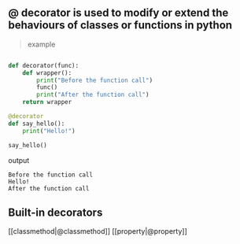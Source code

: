 
## @ decorator is used to modify or extend the behaviours of classes or functions in python 

> example 

```python

def decorator(func):
    def wrapper():
        print("Before the function call")
        func()
        print("After the function call")
    return wrapper

@decorator
def say_hello():
    print("Hello!")

say_hello()

```

output 
```
Before the function call
Hello!
After the function call

```


## Built-in decorators

[[classmethod|@classmethod]]
[[property|@property]]

